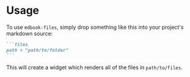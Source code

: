 # Usage

To use `mdbook-files`, simply drop something like this into your project's
markdown source:

~~~markdown
```files
path = "path/to/folder"
```
~~~

This will create a widget which renders all of the files in `path/to/files`.
